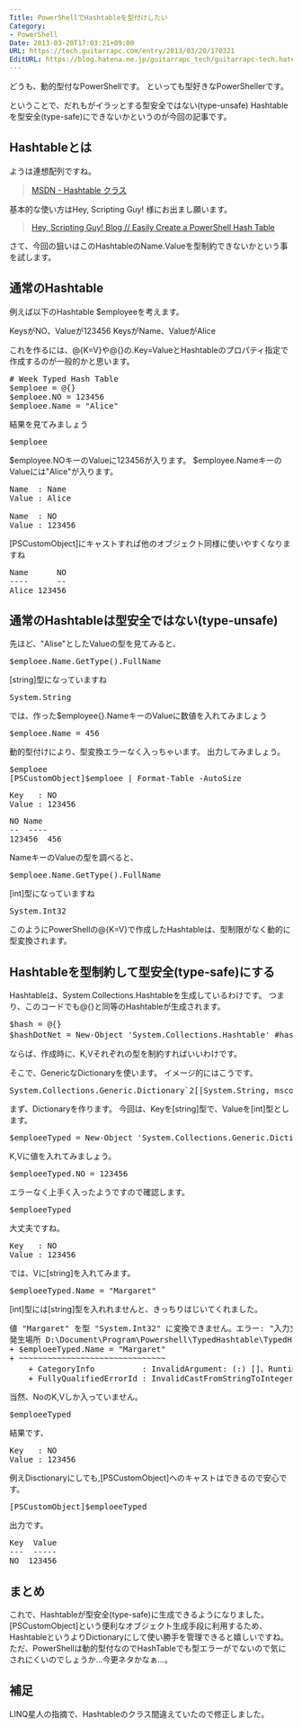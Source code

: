 ```yaml
---
Title: PowerShellでHashtableを型付けしたい
Category:
- PowerShell
Date: 2013-03-20T17:03:21+09:00
URL: https://tech.guitarrapc.com/entry/2013/03/20/170321
EditURL: https://blog.hatena.ne.jp/guitarrapc_tech/guitarrapc-tech.hatenablog.com/atom/entry/11696248318757675518
---
```


どうも、動的型付なPowerShellです。
といっても型好きなPowerShellerです。

ということで、だれもがイラッとする型安全ではない(type-unsafe) Hashtableを型安全(type-safe)にできないかというのが今回の記事です。



<h2>Hashtableとは</h2>
ようは連想配列ですね。
<blockquote><a href="http://msdn.microsoft.com/ja-jp/library/system.collections.hashtable(v=vs.80).aspx" target="_blank">MSDN - Hashtable クラス</a></blockquote>

基本的な使い方はHey, Scripting Guy! 様にお出まし願います。
<blockquote><a href="http://blogs.technet.com/b/heyscriptingguy/archive/2011/10/15/automatically-create-a-powershell-hash-table-10-15-11.aspx" target="_blank">Hey, Scripting Guy! Blog // Easily Create a PowerShell Hash Table</a></blockquote>

さて、今回の狙いはこのHashtableのName.Valueを型制約できないかという事を試します。

<h2>通常のHashtable</h2>
例えば以下のHashtable $employeeを考えます。

KeysがNO、Valueが123456
KeysがName、ValueがAlice

これを作るには、@{K=V}や@{}の.Key=ValueとHashtableのプロパティ指定で作成するのが一般的かと思います。
<pre class="brush: powershell">
# Week Typed Hash Table
$emploee = @{}
$emploee.NO = 123456
$emploee.Name = &quot;Alice&quot;
</pre>

結果を見てみましょう
<pre class="brush: powershell">
$emploee
</pre>

$employee.NOキーのValueに123456が入ります。
$employee.NameキーのValueには"Alice"が入ります。
<pre class="brush: powershell">
Name  : Name
Value : Alice

Name  : NO
Value : 123456
</pre>

[PSCustomObject]にキャストすれば他のオブジェクト同様に使いやすくなりますね
<pre class="brush: powershell">
Name      NO
----      --
Alice 123456
</pre>


<h2>通常のHashtableは型安全ではない(type-unsafe)</h2>
先ほど、"Alise"としたValueの型を見てみると、
<pre class="brush: powershell">
$emploee.Name.GetType().FullName
</pre>

[string]型になっていますね
<pre class="brush: powershell">
System.String
</pre>

では、作った$employee{}.NameキーのValueに数値を入れてみましょう
<pre class="brush: powershell">
$emploee.Name = 456
</pre>

動的型付けにより、型変換エラーなく入っちゃいます。
出力してみましょう。
<pre class="brush: powershell">
$emploee
[PSCustomObject]$emploee | Format-Table -AutoSize
</pre>

<pre class="brush: powershell">
Key   : NO
Value : 123456
</pre>
<pre class="brush: powershell">
NO Name
--  ----
123456  456
</pre>

NameキーのValueの型を調べると、
<pre class="brush: powershell">
$emploee.Name.GetType().FullName
</pre>

[int]型になっていますね
<pre class="brush: powershell">
System.Int32
</pre>
このようにPowerShellの@{K=V}で作成したHashtableは、型制限がなく動的に型変換されます。

<h2>Hashtableを型制約して型安全(type-safe)にする</h2>
Hashtableは、System.Collections.Hashtableを生成しているわけです。
つまり、このコードでも@{}と同等のHashtableが生成されます。
<pre class="brush: powershell">
$hash = @{}
$hashDotNet = New-Object 'System.Collections.Hashtable' #hashと一緒
</pre>

ならば、作成時に、K,Vそれぞれの型を制約すればいいわけです。

そこで、GenericなDictionaryを使います。
イメージ的にはこうです。
<pre class="brush: powershell">
System.Collections.Generic.Dictionary`2[[System.String, mscorlib, Version=4.0.0.0, Culture=neutral, PublicKeyToken=b77a5c561934e089],[System.Int32, mscorlib, Version=4.0.0.0, Culture=neutral, PublicKeyToken=b77a5c561934e089]]
</pre>

まず、Dictionaryを作ります。
今回は、Keyを[string]型で、Valueを[int]型とします。
<pre class="brush: powershell">
$emploeeTyped = New-Object 'System.Collections.Generic.Dictionary[string, int]'
</pre>

K,Vに値を入れてみましょう。
<pre class="brush: powershell">
$emploeeTyped.NO = 123456
</pre>

エラーなく上手く入ったようですので確認します。
<pre class="brush: powershell">
$emploeeTyped
</pre>

大丈夫ですね。
<pre class="brush: powershell">
Key   : NO
Value : 123456
</pre>

では、Vに[string]を入れてみます。
<pre class="brush: powershell">
$emploeeTyped.Name = &quot;Margaret&quot;
</pre>

[int]型には[string]型を入れれませんと、きっちりはじいてくれました。
<pre class="brush: powershell">
値 &quot;Margaret&quot; を型 &quot;System.Int32&quot; に変換できません。エラー: &quot;入力文字列の形式が正しくありません。&quot;
発生場所 D:\Document\Program\Powershell\TypedHashtable\TypedHashtable.ps1:17 文字:1
+ $emploeeTyped.Name = &quot;Margaret&quot;
+ ~~~~~~~~~~~~~~~~~~~~~~~~~~~~~~~
	+ CategoryInfo          : InvalidArgument: (:) []、RuntimeException
	+ FullyQualifiedErrorId : InvalidCastFromStringToInteger
</pre>

当然、NoのK,Vしか入っていません。
<pre class="brush: powershell">
$emploeeTyped
</pre>

結果です、
<pre class="brush: powershell">
Key   : NO
Value : 123456
</pre>

例えDisctionaryにしても,[PSCustomObject]へのキャストはできるので安心です。
<pre class="brush: powershell">
[PSCustomObject]$emploeeTyped
</pre>

出力です。
<pre class="brush: powershell">
Key  Value
---  -----
NO  123456
</pre>

<h2>まとめ</h2>
これで、Hashtableが型安全(type-safe)に生成できるようになりました。
[PSCustomObject]という便利なオブジェクト生成手段に利用するため、HashtableというよりDictionaryにして使い勝手を管理できると嬉しいですね。
ただ、PowerShellは動的型付なのでHashTableでも型エラーがでないので気にされにくいのでしょうか…今更ネタかなぁ…。

<h2>補足</h2>
LINQ星人の指摘で、Hashtableのクラス間違えていたので修正しました。
